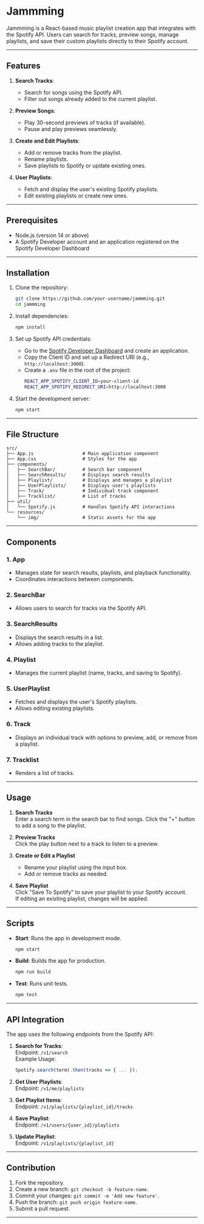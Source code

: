# Jammming

Jammming is a React-based music playlist creation app that integrates with the Spotify API. Users can search for tracks, preview songs, manage playlists, and save their custom playlists directly to their Spotify account.

---

## Features

1. **Search Tracks**:  
   - Search for songs using the Spotify API.  
   - Filter out songs already added to the current playlist.

2. **Preview Songs**:  
   - Play 30-second previews of tracks (if available).  
   - Pause and play previews seamlessly.

3. **Create and Edit Playlists**:  
   - Add or remove tracks from the playlist.  
   - Rename playlists.  
   - Save playlists to Spotify or update existing ones.

4. **User Playlists**:  
   - Fetch and display the user's existing Spotify playlists.  
   - Edit existing playlists or create new ones.

---

## Prerequisites

- Node.js (version 14 or above)
- A Spotify Developer account and an application registered on the Spotify Developer Dashboard

---

## Installation

1. Clone the repository:
   ```bash
   git clone https://github.com/your-username/jammming.git
   cd jammming
   ```

2. Install dependencies:
   ```bash
   npm install
   ```

3. Set up Spotify API credentials:
   - Go to the [Spotify Developer Dashboard](https://developer.spotify.com/dashboard/) and create an application.
   - Copy the Client ID and set up a Redirect URI (e.g., `http://localhost:3000`).
   - Create a `.env` file in the root of the project:
     ```bash
     REACT_APP_SPOTIFY_CLIENT_ID=your-client-id
     REACT_APP_SPOTIFY_REDIRECT_URI=http://localhost:3000
     ```

4. Start the development server:
   ```bash
   npm start
   ```

---

## File Structure

```plaintext
src/
├── App.js                  # Main application component
├── App.css                 # Styles for the app
├── components/             
│   ├── SearchBar/          # Search bar component
│   ├── SearchResults/      # Displays search results
│   ├── Playlist/           # Displays and manages a playlist
│   ├── UserPlaylists/      # Displays user's playlists
│   ├── Track/              # Individual track component
│   ├── Tracklist/          # List of tracks
├── util/
│   └── Spotify.js          # Handles Spotify API interactions
└── resources/
    └── img/                # Static assets for the app
```

---

## Components

### 1. **App**
   - Manages state for search results, playlists, and playback functionality.
   - Coordinates interactions between components.

### 2. **SearchBar**
   - Allows users to search for tracks via the Spotify API.

### 3. **SearchResults**
   - Displays the search results in a list.
   - Allows adding tracks to the playlist.

### 4. **Playlist**
   - Manages the current playlist (name, tracks, and saving to Spotify).

### 5. **UserPlaylist**
   - Fetches and displays the user's Spotify playlists.
   - Allows editing existing playlists.

### 6. **Track**
   - Displays an individual track with options to preview, add, or remove from a playlist.

### 7. **Tracklist**
   - Renders a list of tracks.

---

## Usage

1. **Search Tracks**  
   Enter a search term in the search bar to find songs. Click the "+" button to add a song to the playlist.

2. **Preview Tracks**  
   Click the play button next to a track to listen to a preview.

3. **Create or Edit a Playlist**  
   - Rename your playlist using the input box.  
   - Add or remove tracks as needed.

4. **Save Playlist**  
   Click "Save To Spotify" to save your playlist to your Spotify account.  
   If editing an existing playlist, changes will be applied.

---

## Scripts

- **Start**: Runs the app in development mode.
  ```bash
  npm start
  ```
- **Build**: Builds the app for production.
  ```bash
  npm run build
  ```
- **Test**: Runs unit tests.
  ```bash
  npm test
  ```

---

## API Integration

The app uses the following endpoints from the Spotify API:

1. **Search for Tracks**:  
   Endpoint: `/v1/search`  
   Example Usage:  
   ```javascript
   Spotify.search(term).then(tracks => { ... });
   ```

2. **Get User Playlists**:  
   Endpoint: `/v1/me/playlists`

3. **Get Playlist Items**:  
   Endpoint: `/v1/playlists/{playlist_id}/tracks`

4. **Save Playlist**:  
   Endpoint: `/v1/users/{user_id}/playlists`

5. **Update Playlist**:  
   Endpoint: `/v1/playlists/{playlist_id}`

---

## Contribution

1. Fork the repository.
2. Create a new branch: `git checkout -b feature-name`.
3. Commit your changes: `git commit -m 'Add new feature'`.
4. Push the branch: `git push origin feature-name`.
5. Submit a pull request.

---
